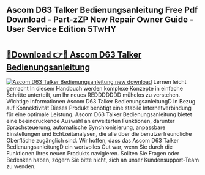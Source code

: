 ## Ascom D63 Talker Bedienungsanleitung Free Pdf Download - Part-zZP New Repair Owner Guide - User Service Edition 5TwHY

# <h2><a href="http://df5rgj3.blite.top/?on=Ascom+D63+Talker+Bedienungsanleitung">🔗Download 👉🔴 Ascom D63 Talker Bedienungsanleitung</a></h2>

[![Ascom D63 Talker Bedienungsanleitung new download](https://i.imgur.com/lujVjoI.png)](http://df5rgj3.blite.top/?on=Ascom+D63+Talker+Bedienungsanleitung)
Lernen leicht gemacht In diesem Handbuch werden komplexe Konzepte in einfache Schritte unterteilt, um Ihr neues REDDDDDDD mühelos zu verstehen. Wichtige Informationen Ascom D63 Talker BedienungsanleitungD In Bezug auf Konnektivität Dieses Produkt benötigt eine stabile Internetverbindung für eine optimale Leistung. Ascom D63 Talker Bedienungsanleitung bietet eine beeindruckende Auswahl an erweiterten Funktionen, darunter Sprachsteuerung, automatische Synchronisierung, anpassbare Einstellungen und Echtzeitanalysen, die alle über die benutzerfreundliche Oberfläche zugänglich sind. Wir hoffen, dass das Ascom D63 Talker BedienungsanleitungD ein wertvolles Gut war, wenn Sie durch die Funktionen Ihres neuen Produkts navigieren. Sollten Sie Fragen oder Bedenken haben, zögern Sie bitte nicht, sich an unser Kundensupport-Team zu wenden.
